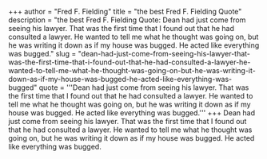 +++
author = "Fred F. Fielding"
title = "the best Fred F. Fielding Quote"
description = "the best Fred F. Fielding Quote: Dean had just come from seeing his lawyer. That was the first time that I found out that he had consulted a lawyer. He wanted to tell me what he thought was going on, but he was writing it down as if my house was bugged. He acted like everything was bugged."
slug = "dean-had-just-come-from-seeing-his-lawyer-that-was-the-first-time-that-i-found-out-that-he-had-consulted-a-lawyer-he-wanted-to-tell-me-what-he-thought-was-going-on-but-he-was-writing-it-down-as-if-my-house-was-bugged-he-acted-like-everything-was-bugged"
quote = '''Dean had just come from seeing his lawyer. That was the first time that I found out that he had consulted a lawyer. He wanted to tell me what he thought was going on, but he was writing it down as if my house was bugged. He acted like everything was bugged.'''
+++
Dean had just come from seeing his lawyer. That was the first time that I found out that he had consulted a lawyer. He wanted to tell me what he thought was going on, but he was writing it down as if my house was bugged. He acted like everything was bugged.
